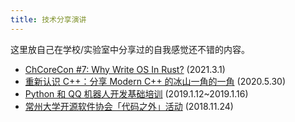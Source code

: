 ```yaml
---
title: 技术分享演讲
---
```


这里放自己在学校/实验室中分享过的自我感觉还不错的内容。

- [ChCoreCon #7: Why Write OS In Rust?](../chcorecon/7/slides.html) (2021.3.1)
- [重新认识 C++：分享 Modern C++ 的冰山一角的一角]([../chcorecon/7/slides.html](https://slides.com/richardchien/cczu-osa-meet-cpp)) (2020.5.30)
- [Python 和 QQ 机器人开发基础培训](https://www.bilibili.com/video/BV19t411679V/) (2019.1.12~2019.1.16)
- [常州大学开源软件协会「代码之外」活动](https://www.bilibili.com/video/BV1Ut411y7vn/) (2018.11.24)

